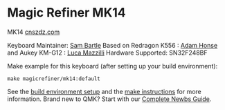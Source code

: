 # Magic Refiner MK14

MK14 [cnszdz.com](http://en.cnszdz.com/api-service/en/keyboard.html)

Keyboard Maintainer: [Sam Bartle](https://github.com/sambartle)
Based on Redragon K556 : [Adam Honse](https://github.com/CalcProgrammer1) and Aukey KM-G12 : [Luca Mazzilli](https://github.com/Maxill1)
Hardware Supported: SN32F248BF

Make example for this keyboard (after setting up your build environment):

    make magicrefiner/mk14:default

See the [build environment setup](https://docs.qmk.fm/#/getting_started_build_tools) and the [make instructions](https://docs.qmk.fm/#/getting_started_make_guide) for more information. Brand new to QMK? Start with our [Complete Newbs Guide](https://docs.qmk.fm/#/newbs).
